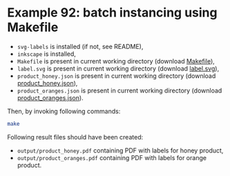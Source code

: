 # Example 92: batch instancing using Makefile

* `svg-labels` is installed (if not, see README),
* `inkscape` is installed,
* `Makefile` is present in current working directory (download [Makefile](Makefile)),
* `label.svg` is present in current working directory (download [label.svg](label.svg)),
* `product_honey.json` is present in current working directory (download [product_honey.json](product_honey.json)),
* `product_oranges.json` is present in current working directory (download [product_oranges.json](product_oranges.json)).

Then, by invoking following commands:

```bash
make
```

Following result files should have been created:

* `output/product_honey.pdf` containing PDF with labels for honey product,
* `output/product_oranges.pdf` containing PDF with labels for orange product.
